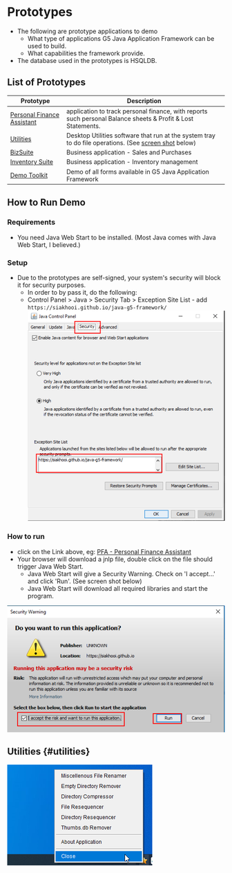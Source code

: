 # Prototypes

- The following are prototype applications to demo
  - What type of applications G5 Java Application Framework can be used to build.
  - What capabilities the framework provide.
- The database used in the prototypes is HSQLDB.

## List of Prototypes

| Prototype                               | Description                                                                                                         |
| --------------------------------------- | ------------------------------------------------------------------------------------------------------------------- |
| [Personal Finance Assistant](/pfa.jnlp) | application to track personal finance, with reports such personal Balance sheets & Profit & Lost Statements.        |
| [Utilities](/ut.jnlp)                   | Desktop Utilities software that run at the system tray to do file operations. (See [screen shot](#utilities) below) |
| [BizSuite](/bs.jnlp)                    | Business application - Sales and Purchases                                                                          |
| [Inventory Suite](/is.jnlp)             | Business application - Inventory management                                                                         |
| [Demo Toolkit](/demo.jnlp)              | Demo of all forms available in G5 Java Application Framework                                                        |

## How to Run Demo

### Requirements

- You need Java Web Start to be installed. (Most Java comes with Java Web Start, I believed.)

### Setup

- Due to the prototypes are self-signed, your system's security will block it for security purposes.
  - In order to by pass it, do the following:
  - Control Panel > Java > Security Tab > Exception Site List - add `https://siakhooi.github.io/java-g5-framework/`
    ![Java-Control-Panel](java-control-panel.png)

### How to run

- click on the Link above, eg: [PFA - Personal Finance Assistant](/pfa.jnlp)
- Your browser will download a jnlp file, double click on the file should trigger Java Web Start.
  - Java Web Start will give a Security Warning. Check on 'I accept...' and click 'Run'. (See screen shot below)
  - Java Web Start will download all required libraries and start the program.

![java-security-warning](java-security-warning.png)

## Utilities {#utilities}

![ut-systray.png](ut-systray.png)
